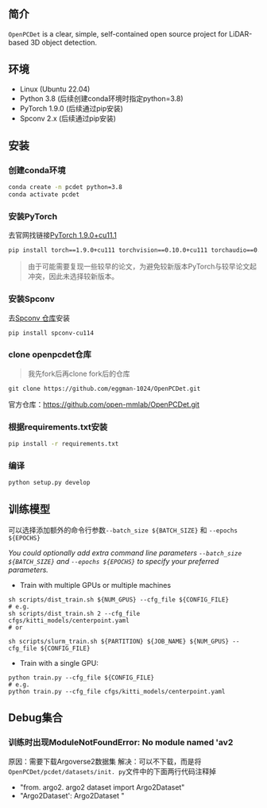## 简介
`OpenPCDet` is a clear, simple, self-contained open source project for LiDAR-based 3D object detection.

## 环境
- Linux (Ubuntu 22.04)
- Python 3.8 (后续创建conda环境时指定python=3.8)
- PyTorch 1.9.0 (后续通过pip安装)
- Spconv 2.x (后续通过pip安装)

## 安装
### 创建conda环境

```bash
conda create -n pcdet python=3.8
conda activate pcdet
```

### 安装PyTorch
去官网找链接[PyTorch 1.9.0+cu11.1](https://pytorch.org/get-started/previous-versions/#linux-and-windows-45)
```bash
pip install torch==1.9.0+cu111 torchvision==0.10.0+cu111 torchaudio==0.9.0 -f https://download.pytorch.org/whl/torch_stable.html
```

> 由于可能需要复现一些较早的论文，为避免较新版本PyTorch与较早论文起冲突，因此未选择较新版本。

### 安装Spconv
去[Spconv 仓库](https://github.com/traveller59/spconv#prebuilt)安装
```bash
pip install spconv-cu114
```

### clone openpcdet仓库
> 我先fork后再clone fork后的仓库
```git
git clone https://github.com/eggman-1024/OpenPCDet.git
```

官方仓库：<u>https://github.com/open-mmlab/OpenPCDet.git</u>

### 根据requirements.txt安装
```bash
pip install -r requirements.txt
```

### 编译
```bash
python setup.py develop
```


## 训练模型
可以选择添加额外的命令行参数`--batch_size ${BATCH_SIZE}` 和 `--epochs ${EPOCHS}`

*You could optionally add extra command line parameters `--batch_size ${BATCH_SIZE}` and `--epochs ${EPOCHS}` to specify your preferred parameters.*

- Train with multiple GPUs or multiple machines

```shell
sh scripts/dist_train.sh ${NUM_GPUS} --cfg_file ${CONFIG_FILE}
# e.g.
sh scripts/dist_train.sh 2 --cfg_file cfgs/kitti_models/centerpoint.yaml
# or 

sh scripts/slurm_train.sh ${PARTITION} ${JOB_NAME} ${NUM_GPUS} --cfg_file ${CONFIG_FILE}
```

- Train with a single GPU:

```shell
python train.py --cfg_file ${CONFIG_FILE}
# e.g.
python train.py --cfg_file cfgs/kitti_models/centerpoint.yaml
```


## Debug集合
### 训练时出现ModuleNotFoundError: No module named 'av2
原因：需要下载Argoverse2数据集
解决：可以不下载，而是将`OpenPCDet/pcdet/datasets/init. py`文件中的下面两行代码注释掉
- "from. argo2. argo2 dataset import Argo2Dataset" 
- "Argo2Dataset': Argo2Dataset "
